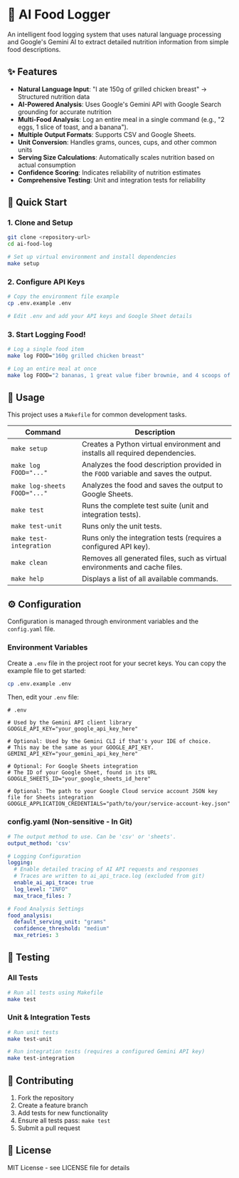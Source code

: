 # 🍎 AI Food Logger

An intelligent food logging system that uses natural language processing and Google's Gemini AI to extract detailed nutrition information from simple food descriptions.

## ✨ Features

- **Natural Language Input**: "I ate 150g of grilled chicken breast" → Structured nutrition data
- **AI-Powered Analysis**: Uses Google's Gemini API with Google Search grounding for accurate nutrition
- **Multi-Food Analysis**: Log an entire meal in a single command (e.g., "2 eggs, 1 slice of toast, and a banana").
- **Multiple Output Formats**: Supports CSV and Google Sheets.
- **Unit Conversion**: Handles grams, ounces, cups, and other common units
- **Serving Size Calculations**: Automatically scales nutrition based on actual consumption
- **Confidence Scoring**: Indicates reliability of nutrition estimates
- **Comprehensive Testing**: Unit and integration tests for reliability

## 🚀 Quick Start

### 1. Clone and Setup

```bash
git clone <repository-url>
cd ai-food-log

# Set up virtual environment and install dependencies
make setup
```

### 2. Configure API Keys

```bash
# Copy the environment file example
cp .env.example .env

# Edit .env and add your API keys and Google Sheet details
```

### 3. Start Logging Food!

```bash
# Log a single food item
make log FOOD="160g grilled chicken breast"

# Log an entire meal at once
make log FOOD="2 bananas, 1 great value fiber brownie, and 4 scoops of protein powder"
```

## 📖 Usage

This project uses a `Makefile` for common development tasks.

| Command | Description |
|---|---|
| `make setup` | Creates a Python virtual environment and installs all required dependencies. |
| `make log FOOD="..."` | Analyzes the food description provided in the `FOOD` variable and saves the output. |
| `make log-sheets FOOD="..."` | Analyzes the food and saves the output to Google Sheets. |
| `make test` | Runs the complete test suite (unit and integration tests). |
| `make test-unit` | Runs only the unit tests. |
| `make test-integration` | Runs only the integration tests (requires a configured API key). |
| `make clean` | Removes all generated files, such as virtual environments and cache files. |
| `make help` | Displays a list of all available commands. |

## ⚙️ Configuration

Configuration is managed through environment variables and the `config.yaml` file.

### Environment Variables

Create a `.env` file in the project root for your secret keys. You can copy the example file to get started:

```bash
cp .env.example .env
```

Then, edit your `.env` file:

```env
# .env

# Used by the Gemini API client library
GOOGLE_API_KEY="your_google_api_key_here"

# Optional: Used by the Gemini CLI if that's your IDE of choice.
# This may be the same as your GOOGLE_API_KEY.
GEMINI_API_KEY="your_gemini_api_key_here"

# Optional: For Google Sheets integration
# The ID of your Google Sheet, found in its URL
GOOGLE_SHEETS_ID="your_google_sheets_id_here"

# Optional: The path to your Google Cloud service account JSON key file for Sheets integration
GOOGLE_APPLICATION_CREDENTIALS="path/to/your/service-account-key.json"
```

### config.yaml (Non-sensitive - In Git)

```yaml
# The output method to use. Can be 'csv' or 'sheets'.
output_method: 'csv'

# Logging Configuration
logging:
  # Enable detailed tracing of AI API requests and responses
  # Traces are written to ai_api_trace.log (excluded from git)
  enable_ai_api_trace: true
  log_level: "INFO"
  max_trace_files: 7

# Food Analysis Settings
food_analysis:
  default_serving_unit: "grams"
  confidence_threshold: "medium"
  max_retries: 3
```

## 🧪 Testing

### All Tests

```bash
# Run all tests using Makefile
make test
```

### Unit & Integration Tests

```bash
# Run unit tests
make test-unit

# Run integration tests (requires a configured Gemini API key)
make test-integration
```

## 🤝 Contributing

1. Fork the repository
2. Create a feature branch
3. Add tests for new functionality
4. Ensure all tests pass: `make test`
5. Submit a pull request

## 📄 License

MIT License - see LICENSE file for details

